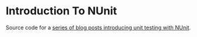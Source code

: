 # Introduction To NUnit

Source code for a [series of blog posts introducing unit testing
with NUnit](http://www.alteridem.net/).
